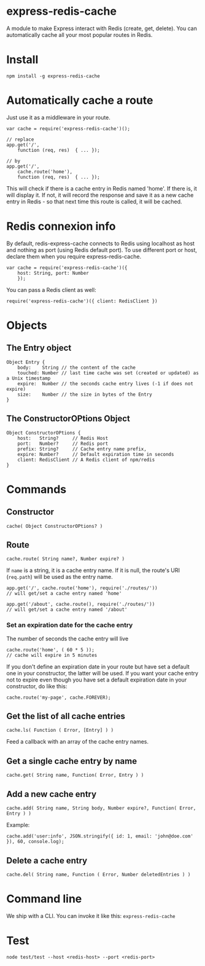 express-redis-cache
===================

A module to make Express interact with Redis (create, get, delete). You can automatically cache all your most popular routes in Redis.

# Install

    npm install -g express-redis-cache
    
# Automatically cache a route

Just use it as a middleware in your route.

    var cache = require('express-redis-cache')();

    // replace
    app.get('/',
        function (req, res)  { ... });
    
    // by
    app.get('/',
        cache.route('home'),
        function (req, res)  { ... });
    
This will check if there is a cache entry in Redis named 'home'. If there is, it will display it. If not, it will record the response and save it as a new cache entry in Redis - so that next time this route is called, it will be cached.

# Redis connexion info

By default, redis-express-cache connects to Redis using localhost as host and nothing as port (using Redis default port). To use different port or host, declare them when you require express-redis-cache.

    var cache = require('express-redis-cache')({
        host: String, port: Number
        });
        
You can pass a Redis client as well:

    require('express-redis-cache')({ client: RedisClient })
    
# Objects

## The Entry object

    Object Entry {
        body:    String // the content of the cache
        touched: Number // last time cache was set (created or updated) as a Unix timestamp
        expire:  Number // the seconds cache entry lives (-1 if does not expire)
        size:    Number // the size in bytes of the Entry
    }
    
## The ConstructorOPtions Object

    Object ConstructorOPtions {
        host:   String?     // Redis Host
        port:   Number?     // Redis port
        prefix: String?     // Cache entry name prefix,
        expire: Number?     // Default expiration time in seconds
        client: RedisClient // A Redis client of npm/redis
    }

# Commands

## Constructor

    cache( Object ConstructorOPtions? )

## Route
    
    cache.route( String name?, Number expire? )
        
    
If `name` is a string, it is a cache entry name. If it is null, the route's URI (`req.path`) will be used as the entry name.

    app.get('/', cache.route('home'), require('./routes/'))
    // will get/set a cache entry named 'home'
    
    app.get('/about', cache.route(), require('./routes/'))
    // will get/set a cache entry named '/about'
    
### Set an expiration date for the cache entry

The number of seconds the cache entry will live

    cache.route('home', ( 60 * 5 ));
    // cache will expire in 5 minutes
    
If you don't define an expiration date in your route but have set a default one in your constructor, the latter will be used. If you want your cache entry not to expire even though you have set a default expiration date in your constructor, do like this:

    cache.route('my-page', cache.FOREVER);


## Get the list of all cache entries
    
    cache.ls( Function ( Error, [Entry] ) )
    
Feed a callback with an array of the cache entry names.
    
## Get a single cache entry by name
    
    cache.get( String name, Function( Error, Entry ) )
    
## Add a new cache entry
    
    cache.add( String name, String body, Number expire?, Function( Error, Entry ) )
    
Example:

    cache.add('user:info', JSON.stringify({ id: 1, email: 'john@doe.com' }), 60, console.log);

## Delete a cache entry
    
    cache.del( String name, Function ( Error, Number deletedEntries ) )
    
# Command line

We ship with a CLI. You can invoke it like this: `express-redis-cache`

# Test

    node test/test --host <redis-host> --port <redis-port>
